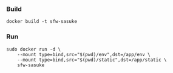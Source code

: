 ### Build
```
docker build -t sfw-sasuke
```
### Run
```
sudo docker run -d \
	--mount type=bind,src="$(pwd)/env",dst=/app/env \
	--mount type=bind,src="$(pwd)/static",dst=/app/static \
	sfw-sasuke
```
